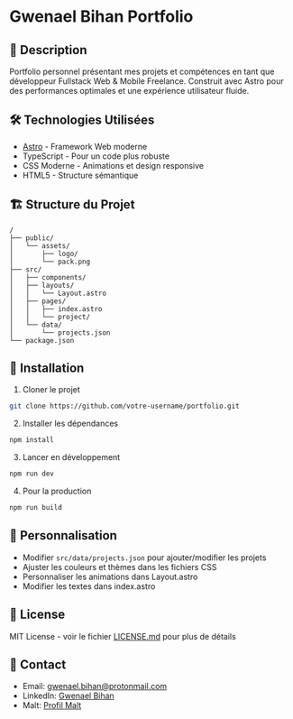 # Gwenael Bihan Portfolio

## 🚀 Description

Portfolio personnel présentant mes projets et compétences en tant que développeur Fullstack Web & Mobile Freelance. Construit avec Astro pour des performances optimales et une expérience utilisateur fluide.

## 🛠️ Technologies Utilisées

-   [Astro](https://astro.build/) - Framework Web moderne
-   TypeScript - Pour un code plus robuste
-   CSS Moderne - Animations et design responsive
-   HTML5 - Structure sémantique

## 🏗️ Structure du Projet

```
/
├── public/
│   └── assets/
│       ├── logo/
│       └── pack.png
├── src/
│   ├── components/
│   ├── layouts/
│   │   └── Layout.astro
│   ├── pages/
│   │   ├── index.astro
│   │   └── project/
│   └── data/
│       └── projects.json
└── package.json
```

## 🚀 Installation

1. Cloner le projet

```bash
git clone https://github.com/votre-username/portfolio.git
```

2. Installer les dépendances

```bash
npm install
```

3. Lancer en développement

```bash
npm run dev
```

4. Pour la production

```bash
npm run build
```

## 🎨 Personnalisation

-   Modifier `src/data/projects.json` pour ajouter/modifier les projets
-   Ajuster les couleurs et thèmes dans les fichiers CSS
-   Personnaliser les animations dans Layout.astro
-   Modifier les textes dans index.astro

## 📝 License

MIT License - voir le fichier [LICENSE.md](LICENSE.md) pour plus de détails

## 📧 Contact

-   Email: gwenael.bihan@protonmail.com
-   LinkedIn: [Gwenael Bihan](https://www.linkedin.com/in/gwenael-bihan-a25b62153/)
-   Malt: [Profil Malt](https://www.malt.fr/profile/gwenaelbihan)
